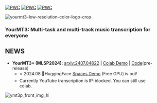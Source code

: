 [![PWC](https://img.shields.io/endpoint.svg?url=https://paperswithcode.com/badge/yourmt3-multi-instrument-music-transcription/multi-instrument-music-transcription-on)](https://paperswithcode.com/sota/multi-instrument-music-transcription-on?p=yourmt3-multi-instrument-music-transcription) [![PWC](https://img.shields.io/endpoint.svg?url=https://paperswithcode.com/badge/yourmt3-multi-instrument-music-transcription/music-transcription-on-slakh2100)](https://paperswithcode.com/sota/music-transcription-on-slakh2100?p=yourmt3-multi-instrument-music-transcription) [![PWC](https://img.shields.io/endpoint.svg?url=https://paperswithcode.com/badge/yourmt3-multi-instrument-music-transcription/drum-transcription-in-music-dtm-on-enst-drums)](https://paperswithcode.com/sota/drum-transcription-in-music-dtm-on-enst-drums?p=yourmt3-multi-instrument-music-transcription)

![yourmt3-low-resolution-color-logo-crop](https://user-images.githubusercontent.com/26891722/204390355-001877a1-d019-46d7-a33c-d3a3adc0743c.png)
### YourMT3: Multi-task and multi-track music transcription for everyone

## NEWS
	
- **YourMT3+ (MLSP2024)**: [arxiv:2407.04822](https://arxiv.org/abs/2407.04822) | [Colab Demo](https://colab.research.google.com/drive/1AgOVEBfZknDkjmSRA7leoa81a2vrnhBG?usp=sharing) | [Code](https://github.com/mimbres/YourMT3/issues/2#issuecomment-2255643217)(pre-release)
  - ⭐️ 2024.08 🤗HuggingFace [Spaces Demo](https://huggingface.co/spaces/mimbres/YourMT3) (Free GPU) is out!
  - Currently YouTube transcription is IP-blocked. You can still use colab.

![ymt3p_front_img_hi](https://github.com/mimbres/YourMT3/assets/26891722/2e152609-5131-4787-8422-8c4a8877fee1)

